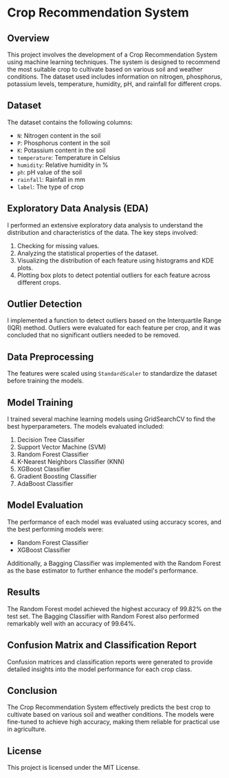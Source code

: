 # Crop Recommendation System

## Overview
This project involves the development of a Crop Recommendation System using machine learning techniques. The system is designed to recommend the most suitable crop to cultivate based on various soil and weather conditions. The dataset used includes information on nitrogen, phosphorus, potassium levels, temperature, humidity, pH, and rainfall for different crops.

## Dataset
The dataset contains the following columns:
- `N`: Nitrogen content in the soil
- `P`: Phosphorus content in the soil
- `K`: Potassium content in the soil
- `temperature`: Temperature in Celsius
- `humidity`: Relative humidity in %
- `ph`: pH value of the soil
- `rainfall`: Rainfall in mm
- `label`: The type of crop

## Exploratory Data Analysis (EDA)
I performed an extensive exploratory data analysis to understand the distribution and characteristics of the data. The key steps involved:
1. Checking for missing values.
2. Analyzing the statistical properties of the dataset.
3. Visualizing the distribution of each feature using histograms and KDE plots.
4. Plotting box plots to detect potential outliers for each feature across different crops.

## Outlier Detection
I implemented a function to detect outliers based on the Interquartile Range (IQR) method. Outliers were evaluated for each feature per crop, and it was concluded that no significant outliers needed to be removed.

## Data Preprocessing
The features were scaled using `StandardScaler` to standardize the dataset before training the models.

## Model Training
I trained several machine learning models using GridSearchCV to find the best hyperparameters. The models evaluated included:
1. Decision Tree Classifier
2. Support Vector Machine (SVM)
3. Random Forest Classifier
4. K-Nearest Neighbors Classifier (KNN)
5. XGBoost Classifier
6. Gradient Boosting Classifier
7. AdaBoost Classifier

## Model Evaluation
The performance of each model was evaluated using accuracy scores, and the best performing models were:
- Random Forest Classifier
- XGBoost Classifier

Additionally, a Bagging Classifier was implemented with the Random Forest as the base estimator to further enhance the model's performance.

## Results
The Random Forest model achieved the highest accuracy of 99.82% on the test set. The Bagging Classifier with Random Forest also performed remarkably well with an accuracy of 99.64%.

## Confusion Matrix and Classification Report
Confusion matrices and classification reports were generated to provide detailed insights into the model performance for each crop class.

## Conclusion
The Crop Recommendation System effectively predicts the best crop to cultivate based on various soil and weather conditions. The models were fine-tuned to achieve high accuracy, making them reliable for practical use in agriculture.
## License
This project is licensed under the MIT License.
